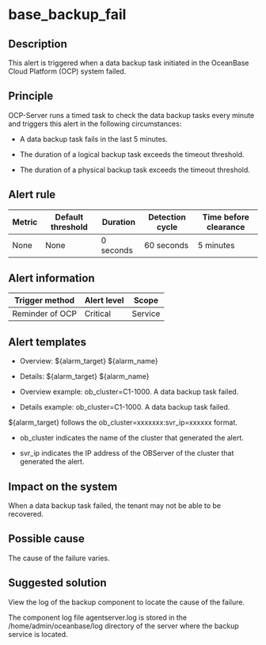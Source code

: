 base_backup_fail 
=====================================



**Description** 
------------------------------------

This alert is triggered when a data backup task initiated in the OceanBase Cloud Platform (OCP) system failed.

Principle 
------------------------------

OCP-Server runs a timed task to check the data backup tasks every minute and triggers this alert in the following circumstances:

* A data backup task fails in the last 5 minutes.

  

* The duration of a logical backup task exceeds the timeout threshold.

  

* The duration of a physical backup task exceeds the timeout threshold.

  




**Alert rule** 
-----------------------------------



| Metric | Default threshold | Duration  | Detection cycle | Time before clearance |
|--------|-------------------|-----------|-----------------|-----------------------|
| None   | None              | 0 seconds | 60 seconds      | 5 minutes             |



**Alert information** 
------------------------------------------



| Trigger method  | Alert level |  Scope  |
|-----------------|-------------|---------|
| Reminder of OCP | Critical    | Service |



**Alert templates** 
----------------------------------------

* Overview: \${alarm_target} ${alarm_name}

  

* Details: \${alarm_target} ${alarm_name}

  

* Overview example: ob_cluster=C1-1000. A data backup task failed.

  

* Details example: ob_cluster=C1-1000. A data backup task failed.

  




${alarm_target} follows the ob_cluster=xxxxxxx:svr_ip=xxxxxx format. 

* ob_cluster indicates the name of the cluster that generated the alert.

  

* svr_ip indicates the IP address of the OBServer of the cluster that generated the alert.

  




**Impact on the system** 
---------------------------------------------

When a data backup task failed, the tenant may not be able to be recovered.

**Possible cause** 
---------------------------------------

The cause of the failure varies.

**Suggested solution** 
-------------------------------------------

View the log of the backup component to locate the cause of the failure. 

The component log file agentserver.log is stored in the /home/admin/oceanbase/log directory of the server where the backup service is located.

